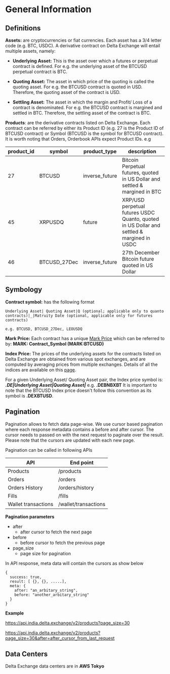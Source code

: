 # General Information
## Definitions
  **Assets:** are cryptocurrencies or fiat currencies. Each asset has a 3/4 letter code (e.g. BTC, USDC). A derivative contract on Delta Exchange will entail multiple assets, namely:

   - **Underlying Asset:** This is the asset over which a futures or perpetual contract is defined. For e.g. the underlying asset of the BTCUSD perpetual contract is BTC. 

   - **Quoting Asset:** The asset in which price of the quoting is called the quoting asset. For e.g. the BTCUSD contract is quoted in USD. Therefore, the quoting asset of the contract is USD.
   
   - **Settling Asset:** The asset in which the margin and Profit/ Loss of a contract is denominated. For e.g. the BTCUSD contract is margined and settled in BTC. Therefore, the settling asset of the contract is BTC.

**Products**: are the derivative contracts listed on Delta Exchange. Each contract can be referred by either its Product ID (e.g. 27 is the Product ID of BTCUSD contract) or Symbol (BTCUSD is the symbol for BTCUSD contract). It is worth noting that Orders, Orderbook APIs expect Product IDs. 
e.g

product_id| symbol |product_type| description
--|--|--|--
27  |BTCUSD|inverse_future|Bitcoin Perpetual futures, quoted in US Dollar and settled & margined in BTC
45|XRPUSDQ|future|XRP/USD perpetual futures USDC Quanto, quoted in US Dollar and settled & margined in USDC
46|BTCUSD_27Dec|inverse_future|27th December Bitcoin future quoted in US Dollar


## Symbology

**Contract symbol:** has the following format

    Underlying Asset| Quoting Asset|Q (optional; applicable only to quanto contracts)|_|Matruity Date (optional, applicable only for futures contracts)
    
    e.g. BTCUSD, BTCUSD_27Dec, LEOUSDQ
  
**Mark Price:** Each contract has a unique [Mark Price](https://www.delta.exchange/user-guide/)  which can be referred to by: **MARK: Contract_Symbol (MARK:BTCUSD)** 

**Index Price:** The prices of the underlying assets for the contracts listed on Delta Exchange are obtained from various spot exchanges, and are computed by averaging prices from multiple exchanges. Details of all the indices are available on this [page](https://www.delta.exchange/indices/).
  

For a given Underlying Asset/ Quoting Asset pair, the Index price symbol is: ***.DE|Underlying Asset|Quoting Asset|*** 
e.g. **.DEBNBXBT**
It is important to note that the BTCUSD Index price doesn't follow this convention as its symbol is **.DEXBTUSD**.

  
## Pagination
Pagination allows to fetch data page-wise. We use cursor based pagination where each response metadata contains a before and after cursor. The cursor needs to passed on with the next request to paginate over the result. Please note that the cursors are updated with each new page.

Pagination can be called in following APIs

API|End point|
--|--
Products|/products
Orders|/orders
Orders History|/orders/history
Fills|/fills
Wallet transactions|/wallet/transactions

**Pagination parameters**

  - after 
    - after cursor to fetch the next page
  - before 
    - before cursor to fetch the previous page
  - page_size
    - page size for pagination

In API response, meta data will contain the cursors as show below

```
{
  success: true,
  result: [ {}, {}, .....],
  meta: {
    after: "an_arbitary_string",
    before: "another_arbitary_string"
  }
}
```
  
**Example**

https://api.india.delta.exchange/v2/products?page_size=30

https://api.india.delta.exchange/v2/products?page_size=30&after=after_cursor_from_last_request

## Data Centers 
Delta Exchange data centers are in **AWS Tokyo**